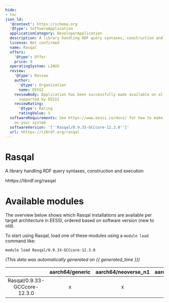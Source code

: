 ```yaml
---
hide:
- toc
json_ld:
  '@context': https://schema.org
  '@type': SoftwareApplication
  applicationCategory: DeveloperApplication
  description: A library handling RDF query syntaxes, construction and execution
  license: Not confirmed
  name: Rasqal
  offers:
    '@type': Offer
    price: 0
  operatingSystem: LINUX
  review:
    '@type': Review
    author:
      '@type': Organization
      name: EESSI
    reviewBody: Application has been successfully made available on all architectures
      supported by EESSI
    reviewRating:
      '@type': Rating
      ratingValue: 5
  softwareRequirements: See https://www.eessi.io/docs/ for how to make EESSI available
    on your system
  softwareVersion: '[''Rasqal/0.9.33-GCCcore-12.3.0'']'
  url: hhttps://librdf.org/rasqal
---
```


Rasqal
======


A library handling RDF query syntaxes, construction and execution

hhttps://librdf.org/rasqal
# Available modules


The overview below shows which Rasqal installations are available per target architecture in EESSI, ordered based on software version (new to old).

To start using Rasqal, load one of these modules using a `module load` command like:

```shell
module load Rasqal/0.9.33-GCCcore-12.3.0
```

*(This data was automatically generated on {{ generated_time }})*  

| |aarch64/generic|aarch64/neoverse_n1|aarch64/neoverse_v1|aarch64/nvidia/grace|x86_64/generic|x86_64/amd/zen2|x86_64/amd/zen3|x86_64/amd/zen4|x86_64/intel/haswell|x86_64/intel/sapphirerapids|x86_64/intel/skylake_avx512|
| :---: | :---: | :---: | :---: | :---: | :---: | :---: | :---: | :---: | :---: | :---: | :---: |
|Rasqal/0.9.33-GCCcore-12.3.0|x|x|x|x|x|x|x|x|x|x|x|
